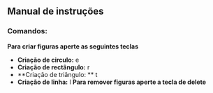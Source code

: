 ## Manual de instruções
### Comandos:
**Para criar figuras aperte as seguintes teclas**
* **Criação de circulo:** e
* **Criação de rectângulo:** r
* **Criação de triângulo: ** t
* **Criação de linha:** l
**Para remover figuras aperte a tecla de delete**
